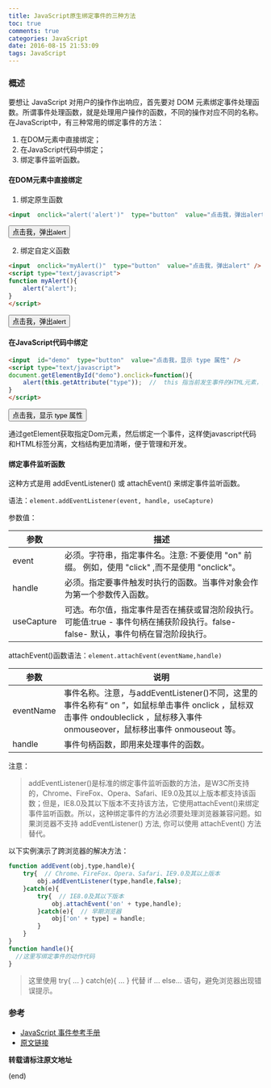 ```yaml
---
title: JavaScript原生绑定事件的三种方法
toc: true
comments: true
categories: JavaScript
date: 2016-08-15 21:53:09
tags: JavaScript
---
```

### 概述
要想让 JavaScript 对用户的操作作出响应，首先要对 DOM 元素绑定事件处理函数。所谓事件处理函数，就是处理用户操作的函数，不同的操作对应不同的名称。在JavaScript中，有三种常用的绑定事件的方法：
<!-- more -->
1. 在DOM元素中直接绑定；
2. 在JavaScript代码中绑定；
3. 绑定事件监听函数。

#### 在DOM元素中直接绑定

1. 绑定原生函数

```html
<input  onclick="alert('alert')"  type="button"  value="点击我，弹出alert" />
```

<input  onclick="alert('alert')"  type="button"  value="点击我，弹出alert" />

2. 绑定自定义函数
```html
<input  onclick="myAlert()"  type="button"  value="点击我，弹出alert" />
<script type="text/javascript">
function myAlert(){
    alert("alert");
}
</script>
```
<input  onclick="myAlert()"  type="button"  value="点击我，弹出alert" />
<script type="text/javascript">
function myAlert(){
    alert("alert");
}
</script>

#### 在JavaScript代码中绑定
```html
<input  id="demo"  type="button"  value="点击我，显示 type 属性" />
<script type="text/javascript">
document.getElementById("demo").onclick=function(){
    alert(this.getAttribute("type"));  //  this 指当前发生事件的HTML元素，这里是<div>标签
}
</script>
```
<input  id="demo"  type="button"  value="点击我，显示 type 属性" />
<script type="text/javascript">
document.getElementById("demo").onclick=function(){
    alert(this.getAttribute("type"));  //  this 指当前发生事件的HTML元素，这里是<div>标签
}
</script>

通过getElement获取指定Dom元素，然后绑定一个事件，这样使javascript代码和HTML标签分离，文档结构更加清晰，便于管理和开发。

#### 绑定事件监听函数

这种方式是用 addEventListener() 或 attachEvent() 来绑定事件监听函数。

语法：`element.addEventListener(event, handle, useCapture) `

参数值：

|参数|描述|
|----|----|
|event|必须。字符串，指定事件名。注意: 不要使用 "on" 前缀。 例如，使用 "click" ,而不是使用 "onclick"。|
|handle|必须。指定要事件触发时执行的函数。当事件对象会作为第一个参数传入函数。 |
|useCapture|可选。布尔值，指定事件是否在捕获或冒泡阶段执行。可能值:true - 事件句柄在捕获阶段执行。false- false- 默认，事件句柄在冒泡阶段执行。|

attachEvent()函数语法：`element.attachEvent(eventName,handle)`

|参数|说明|
|----|----|
|eventName|事件名称。注意，与addEventListener()不同，这里的事件名称有“ on ”，如鼠标单击事件 onclick ，鼠标双击事件 ondoubleclick ，鼠标移入事件 onmouseover，鼠标移出事件 onmouseout 等。|
|handle|事件句柄函数，即用来处理事件的函数。|

注意：
>addEventListener()是标准的绑定事件监听函数的方法，是W3C所支持的，Chrome、FireFox、Opera、Safari、IE9.0及其以上版本都支持该函数；但是，IE8.0及其以下版本不支持该方法，它使用attachEvent()来绑定事件监听函数。所以，这种绑定事件的方法必须要处理浏览器兼容问题。如果浏览器不支持 addEventListener() 方法, 你可以使用 attachEvent() 方法替代。

以下实例演示了跨浏览器的解决方法：
```js
function addEvent(obj,type,handle){
    try{  // Chrome、FireFox、Opera、Safari、IE9.0及其以上版本
        obj.addEventListener(type,handle,false);
    }catch(e){
        try{  // IE8.0及其以下版本
            obj.attachEvent('on' + type,handle);
        }catch(e){  // 早期浏览器
            obj['on' + type] = handle;
        }
    }
}
function handle(){
  //这里写绑定事件的动作代码
}
```
>这里使用 try{ ... } catch(e){ ... } 代替 if ... else... 语句，避免浏览器出现错误提示。

### 参考
* [JavaScript 事件参考手册](http://www.w3school.com.cn/jsref/jsref_events.asp)
* [原文链接](http://www.itxueyuan.org/view/6338.html)


**转载请标注原文地址**                           

(end)
